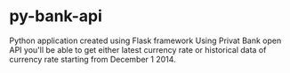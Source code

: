 # py-bank-api
Python application created using Flask framework 
Using Privat Bank open API you'll be able to get either latest currency rate or historical data of currency rate starting from December 1 2014.
